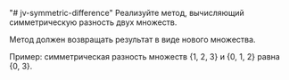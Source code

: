 "# jv-symmetric-difference" 
Реализуйте метод, вычисляющий симметрическую разность двух множеств.

Метод должен возвращать результат в виде нового множества.

Пример: симметрическая разность множеств {1, 2, 3} и {0, 1, 2} равна {0, 3}.